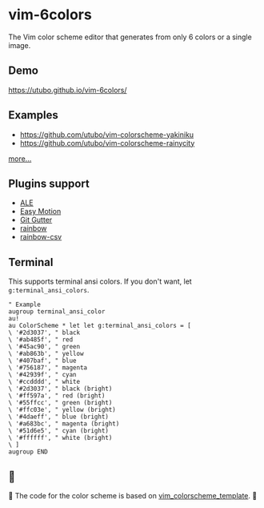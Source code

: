 # vim-6colors
The Vim color scheme editor that generates from only 6 colors or a single image.

## Demo
https://utubo.github.io/vim-6colors/

## Examples
- https://github.com/utubo/vim-colorscheme-yakiniku
- https://github.com/utubo/vim-colorscheme-rainycity

[more...](https://github.com/utubo/vim-6colors/wiki/Examples)

## Plugins support
- [ALE](https://github.com/dense-analysis/ale)
- [Easy Motion](https://github.com/easymotion/vim-easymotion)
- [Git Gutter](https://github.com/airblade/vim-gitgutter)
- [rainbow](https://github.com/luochen1990/rainbow)
- [rainbow-csv](https://github.com/mechatroner/rainbow_csv)

## Terminal
This supports terminal ansi colors.
If you don't want, let `g:terminal_ansi_colors`.
```vim
" Example
augroup terminal_ansi_color
au!
au ColorScheme * let let g:terminal_ansi_colors = [
\ '#2d3037', " black
\ '#ab485f', " red
\ '#45ac90', " green
\ '#ab863b', " yellow
\ '#407baf', " blue
\ '#756187', " magenta
\ '#42939f', " cyan
\ '#ccdddd', " white
\ '#2d3037', " black (bright)
\ '#ff597a', " red (bright)
\ '#55ffcc', " green (bright)
\ '#ffc03e', " yellow (bright)
\ '#4daeff', " blue (bright)
\ '#a683bc', " magenta (bright)
\ '#51d6e5', " cyan (bright)
\ '#ffffff', " white (bright)
\ ]
augroup END
```

## 🙏
🍺
The code for the color scheme is based on  [vim_colorscheme_template](https://github.com/ggalindezb/vim_colorscheme_template).
🍺

